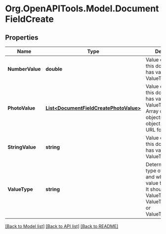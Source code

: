 # Org.OpenAPITools.Model.DocumentFieldCreate
## Properties

Name | Type | Description | Notes
------------ | ------------- | ------------- | -------------
**NumberValue** | **double** | Value of this field if this document field has valueType: ValueType_Number. | [optional] 
**PhotoValue** | [**List&lt;DocumentFieldCreatePhotoValue&gt;**](DocumentFieldCreatePhotoValue.md) | Value of this field if this document field has valueType: ValueType_Photo. Array of photo objects where each object contains a URL for a photo. | [optional] 
**StringValue** | **string** | Value of this field if this document field has valueType: ValueType_String. | [optional] 
**ValueType** | **string** | Determines the type of this field and what type of value this field has. It should be either ValueType_Number, ValueType_String, or ValueType_Photo. | 

[[Back to Model list]](../README.md#documentation-for-models) [[Back to API list]](../README.md#documentation-for-api-endpoints) [[Back to README]](../README.md)

